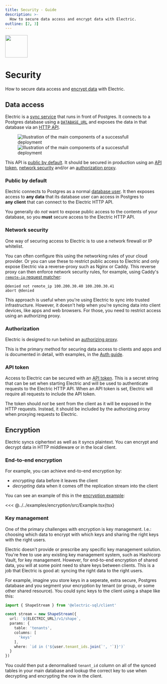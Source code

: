```yaml
---
title: Security - Guide
description: >-
  How to secure data access and encrypt data with Electric.
outline: [2, 3]
---
```


<script setup>
import ComponentsJPG from '/static/img/docs/guides/deployment/components.jpg?url'
import ComponentsPNG from '/static/img/docs/guides/deployment/components.png?url'
import ComponentsSmPNG from '/static/img/docs/guides/deployment/components.sm.png?url'
</script>

<img src="/img/icons/security.svg" class="product-icon"
    style="width: 72px"
/>

# Security

How to secure data access and [encrypt data](#encryption) with Electric.

## Data access

Electric is a [sync service](/product/electric) that runs in front of Postgres. It connects to a Postgres database using a [`DATABASE_URL`](/docs/api/config#database-url) and exposes the data in that database via an [HTTP API](/docs/api/http).

<figure>
  <a :href="ComponentsJPG">
    <img :src="ComponentsPNG" class="hidden-sm"
        alt="Illustration of the main components of a successfull deployment"
    />
    <img :src="ComponentsSmPNG" class="block-sm"
        style="max-width: 360px"
        alt="Illustration of the main components of a successfull deployment"
    />
  </a>
</figure>

This API is [public by default](#public-by-default). It should be secured in production using an [API token](#api-token), [network security](#network-security) and/or an [authorization proxy](#authorization).

### Public by default

Electric connects to Postgres as a normal [database user](https://www.postgresql.org/docs/current/user-manag.html). It then exposes access to **any&nbsp;data** that its database user can access in Postgres to **any&nbsp;client** that can connect to the Electric HTTP API.

You generally do _not_ want to expose public access to the contents of your database, so you **must** secure access to the Electric HTTP API.

### Network security

One way of securing access to Electric is to use a network firewall or IP whitelist.

You can often configure this using the networking rules of your cloud provider. Or you can use these to restrict public access to Electric and only expose Electric via a reverse-proxy such as Nginx or Caddy. This reverse proxy can then enforce network security rules, for example, using Caddy's [`remote-ip` request matcher](https://caddyserver.com/docs/caddyfile/matchers#remote-ip):

```hcl
@denied not remote_ip 100.200.30.40 100.200.30.41
abort @denied
```

This approach is useful when you're using Electric to sync into trusted infrastructure. However, it doesn't help when you're syncing data into client devices, like apps and web browsers. For those, you need to restrict access using an authorizing proxy.

### Authorization

Electric is designed to run behind an [authorizing proxy](/docs/guides/auth#requests-can-be-proxied).

This is the primary method for securing data access to clients and apps and is documented in detail, with examples, in the [Auth guide](/docs/guides/auth).

### API token

Access to Electric can be secured with an [API token](/docs/api/config#electric-secret). This is a secret string that can be set when starting Electric and will be used to authenticate requests to the Electric HTTP API. When an API token is set, Electric will require all requests to include the API token. 

The token should *not* be sent from the client as it will be exposed in the HTTP requests. Instead, it should be included by the authorizing proxy when proxying requests to Electric.

## Encryption

Electric syncs ciphertext as well as it syncs plaintext. You can encrypt and decrypt data in HTTP middleware or in the local client.

### End-to-end encryption

For example, you can achieve end-to-end encryption by:

- *encrypting* data before it leaves the client
- *decrypting* data when it comes off the replication stream into the client

You can see an example of this in the [encryption example](/demos/encryption):

<<< @../../examples/encryption/src/Example.tsx{tsx}

### Key management

One of the primary challenges with encryption is key management. I.e.: choosing which data to encrypt with which keys and sharing the right keys with the right users.

Electric doesn't provide or prescribe any specific key management solution. You're free to use any existing key management system, such as Hashicorp Vault, for key management. However, for end-to-end encryption of shared data, you will at some point need to share keys between clients. This is a job that Electric is good at: syncing the right data to the right users.

For example, imagine you store keys in a seperate, extra secure, Postgres database and you segment your encryption by tenant (or group, or some other shared resource). You could sync keys to the client using a shape like this:

```ts
import { ShapeStream } from '@electric-sql/client'

const stream = new ShapeStream({
  url: `${ELECTRIC_URL}/v1/shape`,
  params: {
    table: 'tenants',
    columns: [
      'keys'
    ],
    where: `id in ('${user.tenant_ids.join(`', '`)}')`
  }
})
```

You could then put a denormalised `tenant_id` column on all of the synced tables in your main database and lookup the correct key to use when decrypting and encrypting the row in the client.